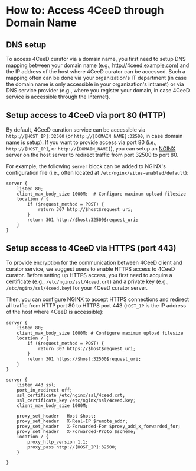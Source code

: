 How to: Access 4CeeD through Domain Name
====

## DNS setup

To access 4CeeD curator via a domain name, you first need to setup DNS mapping between your domain name (e.g., http://4ceed.example.com) and the IP address of the host where 4CeeD curator can be accessed. Such a mapping often can be done via your organization's IT department (in case the domain name is only accessible in your organization's intranet) or via DNS service provider (e.g., where you register your domain, in case 4CeeD service is accessible through the Internet).

## Setup access to 4CeeD via port 80 (HTTP)

By default, 4CeeD curation service can be accessible via `http://[HOST_IP]:32500` (or `http://[DOMAIN_NAME]:32500`, in case domain name is setup). If you want to provide access via port 80 (i.e., `http://[HOST_IP]`, or `http://[DOMAIN_NAME]`), you can setup an [NGINX](https://www.nginx.com/) server on the host server to redirect traffic from port 32500 to port 80.

For example, the following `server` block can be added to NGINX's configuration file (i.e., often located at `/etc/nginx/sites-enabled/default`):

```
server {                                                                               
    listen 80;                                                                         
    client_max_body_size 1000M;  # Configure maximum upload filesize                   
    location / {                                                                       
        if ($request_method = POST) {                                                  
            return 307 http://$host$request_uri;                                      
        }                                                                              
        return 301 http://$host:32500$request_uri;                                    
    }                                                                                  
}
```

## Setup access to 4CeeD via HTTPS (port 443) 

To provide encryption for the communication between 4CeeD client and curator service, we suggest users to enable HTTPS access to 4CeeD curator. Before setting up HTTPS access, you first need to acquire a certificate (e.g., `/etc/nginx/ssl/4ceed.crt`) and a private key (e.g., `/etc/nginx/ssl/4ceed.key`) for your 4CeeD curator server. 

Then, you can configure NGINX to accept HTTPS connections and redirect all traffic from HTTP port 80 to HTTPS port 443 (`HOST_IP` is the IP address of the host where 4CeeD is accessible):

```
server {
    listen 80;
    client_max_body_size 1000M; # Configure maximum upload filesize
    location / {
        if ($request_method = POST) {
            return 307 https://$host$request_uri;
        }
        return 301 https://$host:32500$request_uri;
    }
}

server {
    listen 443 ssl;
    port_in_redirect off;
    ssl_certificate /etc/nginx/ssl/4ceed.crt;
    ssl_certificate_key /etc/nginx/ssl/4ceed.key;
    client_max_body_size 1000M;

    proxy_set_header   Host $host;
    proxy_set_header   X-Real-IP $remote_addr;
    proxy_set_header   X-Forwarded-For $proxy_add_x_forwarded_for;
    proxy_set_header   X-Forwarded-Proto $scheme;
    location / {
        proxy_http_version 1.1;
        proxy_pass http://[HOST_IP]:32500;
    }

}
```
